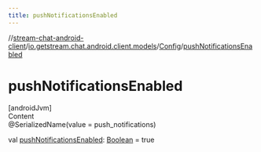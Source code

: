 ```yaml
---
title: pushNotificationsEnabled
---
```

//[stream-chat-android-client](../../../index.md)/[io.getstream.chat.android.client.models](../index.md)/[Config](index.md)/[pushNotificationsEnabled](pushNotificationsEnabled.md)



# pushNotificationsEnabled  
[androidJvm]  
Content  
@SerializedName(value = push_notifications)  
  
val [pushNotificationsEnabled](pushNotificationsEnabled.md): [Boolean](https://kotlinlang.org/api/latest/jvm/stdlib/kotlin/-boolean/index.html) = true  



